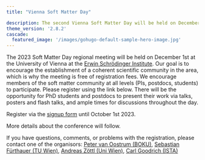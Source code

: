 ```yaml
---
title: "Vienna Soft Matter Day"

description: The second Vienna Soft Matter Day will be held on December 1st 2023 at the Erwin Schrödinger Institute of University of vienna
theme_version: '2.8.2'
cascade:
  featured_image: '/images/gohugo-default-sample-hero-image.jpg'
---
```


The 2023 Soft Matter Day regional meeting will be held on December 1st 
at the University of Vienna at the [Erwin Schrödinger Institute](https://www.esi.ac.at/). Our goal is to encourage the establishment of a
coherent scientific community in
the area, which is why the meeting is free of registration fees. We encourage members of the soft matter community at all levels (PIs, postdocs, students)
to participate. Please register using the link below. There will be
the opportunity for PhD students and postdocs to present their work via talks, posters and flash talks, and ample times for discussions throughout the day.

Register via the [signup form](https://forms.gle/t31yk89tL9xEsjy69) until October 1st 2023.

More details about the conference will follow.

If you have questions, comments, or problems with the registration, please contact one of the organisors:
[Peter van Oostrum (BOKU)](mailto:peter.van.oostrum@boku.ac.at), [Sebastian Fürthauer (TU Wien)](mailto:fuerthauer@iap.tuwien.ac.at),
[Andreas Zöttl (Uni Wien)](mailto:andreas.zoettl@univie.ac.at), [Carl Goodrich (ISTA)](mailto:carl.goodrich@ist.ac.at)

<br>



